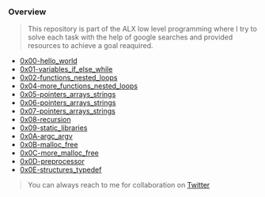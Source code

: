 ### Overview 
> This repository is part of the ALX low level programming where I try to solve each task with the help of google searches and provided resources to achieve a goal reaquired.

- [0x00-hello_world](https://github.com/Arnoldmn/alx-low_level_programming/tree/master/0x00-hello_world)
- [0x01-variables_if_else_while](https://github.com/Arnoldmn/alx-low_level_programming/tree/master/0x01-variables_if_else_while)
- [0x02-functions_nested_loops](https://github.com/Arnoldmn/alx-low_level_programming/tree/master/0x02-functions_nested_loops)
- [0x04-more_functions_nested_loops](https://github.com/Arnoldmn/alx-low_level_programming/tree/master/0x04-more_functions_nested_loops)
- [0x05-pointers_arrays_strings](https://github.com/Arnoldmn/alx-low_level_programming/tree/master/0x05-pointers_arrays_strings)
- [0x06-pointers_arrays_strings](https://github.com/Arnoldmn/alx-low_level_programming/tree/master/0x06-pointers_arrays_strings)
- [0x07-pointers_arrays_strings](https://github.com/Arnoldmn/alx-low_level_programming/tree/master/0x07-pointers_arrays_strings)
- [0x08-recursion](https://github.com/Arnoldmn/alx-low_level_programming/tree/master/0x08-recursion)
- [0x09-static_libraries](https://github.com/Arnoldmn/alx-low_level_programming/tree/master/0x09-static_libraries)
- [0x0A-argc_argv](https://github.com/Arnoldmn/alx-low_level_programming/tree/master/0x0A-argc_argv)
- [0x0B-malloc_free](https://github.com/Arnoldmn/alx-low_level_programming/tree/master/0x0B-malloc_free)
- [0x0C-more_malloc_free](https://github.com/Arnoldmn/alx-low_level_programming/tree/master/0x0C-more_malloc_free)
- [0x0D-preprocessor](https://github.com/Arnoldmn/alx-low_level_programming/tree/master/0x0D-preprocessor)
- [0x0E-structures_typedef](https://github.com/Arnoldmn/alx-low_level_programming/tree/master/0x0E-structures_typedef)

> You can always reach to me for collaboration on [Twitter](https://twitter.com/ArnoldMumbere)
